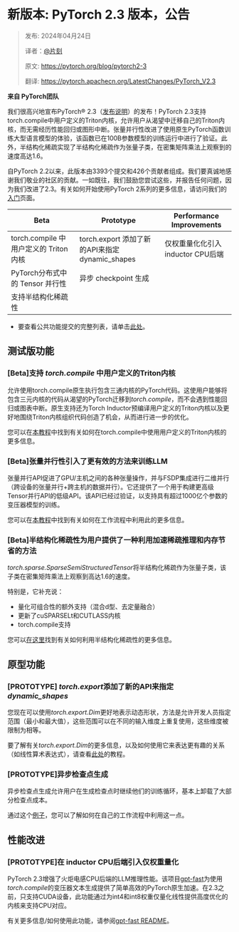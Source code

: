 # 新版本: PyTorch 2.3 版本，公告

> 发布: 2024年04月24日
> 
> 译者：[@片刻](https://github.com/jiangzhonglian)
> 
> 原文: <https://pytorch.org/blog/pytorch2-3>
> 
> 翻译: <https://pytorch.apachecn.org/LatestChanges/PyTorch_V2.3>

**来自 PyTorch团队**

我们很高兴地宣布PyTorch® 2.3（[发布说明](https://github.com/pytorch/pytorch/releases/tag/v2.3.0)）的发布！PyTorch 2.3支持torch.compile中用户定义的Triton内核，允许用户从渴望中迁移自己的Triton内核，而无需经历性能回归或图形中断。张量并行性改进了使用原生PyTorch函数训练大型语言模型的体验，该函数已在100B参数模型的训练运行中进行了验证。此外，半结构化稀疏实现了半结构化稀疏作为张量子类，在密集矩阵乘法上观察到的速度高达1.6。

自PyTorch 2.2以来，此版本由3393个提交和426个贡献者组成。我们要真诚地感谢我们敬业的社区的贡献。一如既往，我们鼓励您尝试这些，并报告任何问题，因为我们改进了2.3。有关如何开始使用PyTorch 2系列的更多信息，请访问我们的[入门](https://pytorch.org/get-started/pytorch-2.0/)页面。

| **Beta** | **Prototype** | **Performance Improvements** |
| --- | --- | --- |
| torch.compile 中用户定义的 Triton内核 | torch.export 添加了新的API来指定 dynamic_shapes | 仅权重量化化引入 inductor CPU后端 |
| PyTorch分布式中的 Tensor 并行性 | 异步 checkpoint 生成 | |
| 支持半结构化稀疏性 | | |

* 要查看公共功能提交的完整列表，请单击[此处](https://docs.google.com/spreadsheets/d/1TzGkWuUMF1yTe88adz1dt2mzbIsZLd3PBasy588VWgk/edit?usp=sharing)。

## 测试版功能

### [Beta]支持 *torch.compile* 中用户定义的Triton内核

允许使用torch.compile原生执行包含三通内核的PyTorch代码。这使用户能够将包含三元内核的代码从渴望的PyTorch迁移到*torch.compile*，而不会遇到性能回归或图表中断。原生支持还为Torch Inductor预编译用户定义的Triton内核以及更好地围绕Triton内核组织代码创造了机会，从而进行进一步的优化。

您可以在[本教程](https://pytorch.org/tutorials/recipes/torch_compile_user_defined_triton_kernel_tutorial.html)中找到有关如何在torch.compile中使用用户定义的Triton内核的更多信息。

### [Beta]张量并行性引入了更有效的方法来训练LLM

张量并行API促进了GPU/主机之间的各种张量操作，并与FSDP集成进行二维并行（跨设备的张量并行+跨主机的数据并行）。它还提供了一个用于构建更高级Tensor并行API的低级API。该API已经过验证，以支持具有超过1000亿个参数的变压器模型的训练。

您可以在[本教程](https://pytorch.org/tutorials/intermediate/TP_tutorial.html)中找到有关如何在工作流程中利用此的更多信息。

### [Beta]半结构化稀疏性为用户提供了一种利用加速稀疏推理和内存节省的方法

*torch.sparse.SparseSemiStructuredTensor*将半结构化稀疏作为张量子类，该子类在密集矩阵乘法上观察到高达1.6的速度。

特别是，它补充说：

*   量化可组合性的额外支持（混合d型、去定量融合）
*   更新了cuSPARSELt和CUTLASS内核
*   torch.compile支持

您可以[在这里](https://pytorch.org/tutorials/advanced/semi_structured_sparse.html)找到有关如何利用半结构化稀疏性的更多信息。

## 原型功能

### [PROTOTYPE] *torch.export*添加了新的API来指定*dynamic_shapes*

您现在可以使用*torch.export.Dim*更好地表示动态形状，方法是允许开发人员指定范围（最小和最大值），这些范围可以在不同的输入维度上重复使用，这些维度被限制为相等。

要了解有关*torch.export.Dim*的更多信息，以及如何使用它来表达更有趣的关系（如线性算术表达式），请查看[此处](https://pytorch.org/tutorials/intermediate/torch_export_tutorial.html#constraints-dynamic-shapes)的教程。

### [PROTOTYPE]异步检查点生成

异步检查点生成允许用户在生成检查点时继续他们的训练循环，基本上卸载了大部分检查点成本。

通过这个[例子](https://github.com/pytorch/pytorch/blob/release/2.3/torch/distributed/checkpoint/examples/async_checkpointing_example.py)，您可以了解如何在自己的工作流程中利用这一点。

## 性能改进

### [PROTOTYPE]在 inductor CPU后端引入仅权重量化

PyTorch 2.3增强了火炬电感CPU后端的LLM推理性能。该项目[gpt-fast](https://github.com/pytorch-labs/gpt-fast)为使用*torch.compile*的变压器文本生成提供了简单高效的PyTorch原生加速。在2.3之前，只支持CUDA设备，此功能通过为int4和int8权重仅量化线性提供高度优化的内核来支持CPU对应。

有关更多信息/如何使用此功能，请参阅[gpt-fast README](https://github.com/pytorch-labs/gpt-fast#quantization)。
